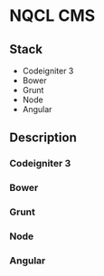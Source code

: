 # NQCL CMS

## Stack
+ Codeigniter 3
+ Bower
+ Grunt
+ Node
+ Angular

## Description
### Codeigniter 3
### Bower
### Grunt
### Node
### Angular
